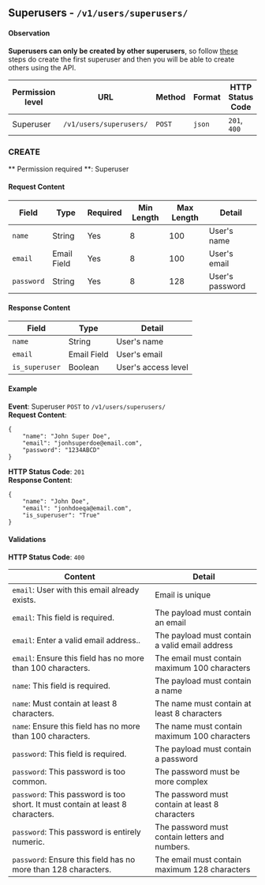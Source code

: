 ## Superusers  - `/v1/users/superusers/`

#### Observation  
__Superusers can only be created by  other superusers__, so follow [these](https://docs.djangoproject.com/en/2.1/intro/tutorial02/#creating-an-admin-user) steps do create the first superuser and then you will be able to create others using the API.

| Permission level  |   URL| Method  | Format   |  HTTP Status Code |
|---|---|---|---|---|
|  Superuser |  `/v1/users/superusers/` |   `POST`|  `json` |  `201`, `400` |

### CREATE
** Permission required **: Superuser
#### Request Content

|  Field | Type  | Required  |  Min Length |  Max Length |  Detail |
|---|---|---|---|---|---|
|  `name` |  String |  Yes |  8 |  100 |  User's name |
| `email` |  Email Field |  Yes | 8  | 100  | User's email  |
| `password` |  String |  Yes | 8  | 128  | User's password  |

#### Response Content
|  Field | Type  |Detail   |
|---|---|---|
|  `name` | String  |  User's name |
|  `email`|  Email Field |  User's email |
|  `is_superuser`|  Boolean |  User's access level|


#### Example

**Event**: Superuser `POST` to `/v1/users/superusers/`  
**Request Content**: 
```
{
	"name": "John Super Doe",
	"email": "jonhsuperdoe@email.com",
	"password": "1234ABCD"
}

```
**HTTP Status Code**:  `201`  
**Response Content**:
```
{
	"name": "John Doe",
	"email": "jonhdoeqa@email.com",
	"is_superuser": "True"
}
```

#### Validations
**HTTP Status Code**: `400`  

| Content  | Detail  |
|---|---|
| `email`: User with this email already exists.  | Email is unique |
| `email`: This field is required. |  The payload must contain an email |
| `email`: Enter a valid email address.. |  The payload must contain a valid email address|
| `email`: Ensure this field has no more than 100 characters. |  The email must contain maximum 100 characters |
| `name`: This field is required. |  The payload must contain a name |
| `name`: Must contain at least 8 characters. |  The name must contain at least 8 characters |
| `name`: Ensure this field has no more than 100 characters. |  The name must contain maximum 100 characters |
| `password`: This field is required. |  The payload must contain a password |
| `password`: This password is too common. |  The password must be more complex |
| `password`: This password is too short. It must contain at least 8 characters.|  The password must contain at least 8 characters |
| `password`: This password is entirely numeric.|  The password must contain letters and numbers. |
| `password`: Ensure this field has no more than 128 characters. |  The email must contain maximum 128 characters |
